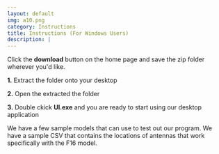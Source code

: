 ```yaml
---
layout: default
img: a10.png
category: Instructions 
title: Instructions (For Windows Users)
description: |
---
```

  Click the <b>download</b> button on the home page and save the zip folder wherever you'd like. 
  <p><b>1.</b> Extract the folder onto your desktop</p>
  <p><b>2.</b> Open the extracted the folder</p>
  <p><b>3.</b> Double ckick <b>UI.exe</b> and you are ready to start using our desktop application </p>
  <p>We have a few sample models that can use to test out our program. 
  We have a sample CSV that contains the locations of antennas that work specifically with the F16 model.</p>
